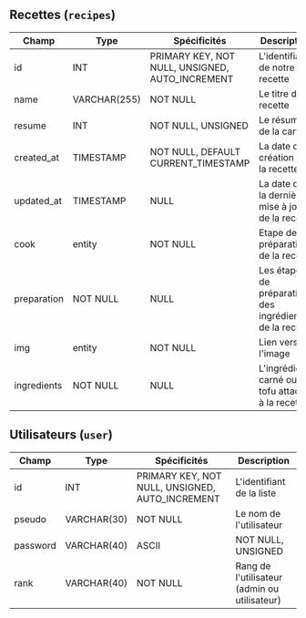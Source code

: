 ## Recettes (`recipes`)

|Champ|Type|Spécificités|Description|
|-|-|-|-|
|id|INT|PRIMARY KEY, NOT NULL, UNSIGNED, AUTO_INCREMENT|L'identifiant de notre recette|
| name | VARCHAR(255) | NOT NULL |Le titre de la recette|
| resume | INT | NOT NULL, UNSIGNED |Le résumé de la carte|
|created_at|TIMESTAMP|NOT NULL, DEFAULT CURRENT_TIMESTAMP|La date de création de la recette|
|updated_at|TIMESTAMP|NULL|La date de la dernière mise à jour de la recette|
|cook|entity|NOT NULL|Etape de préparation de la recette|
|preparation|NOT NULL|NULL|Les étapes de préparations des ingrédients de la recette|
|img|entity|NOT NULL|Lien vers l'image|
|ingredients|NOT NULL|NULL|L'ingrédient carné ou tofu attaché à la recette|

## Utilisateurs (`user`)

|Champ|Type|Spécificités|Description|
|-|-|-|-|
| id |INT|PRIMARY KEY, NOT NULL, UNSIGNED, AUTO_INCREMENT|L'identifiant de la liste|
| pseudo | VARCHAR(30) | NOT NULL |Le nom de l'utilisateur|
| password | VARCHAR(40) | ASCII |NOT NULL, UNSIGNED |Stockage du mot de passe en SHA1 sans salt encodé en ASCII|
| rank |VARCHAR(40)|NOT NULL|Rang de l'utilisateur (admin ou utilisateur)|